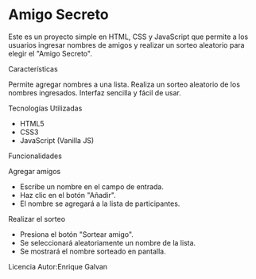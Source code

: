 # Amigo Secreto

Este es un proyecto simple en HTML, CSS y JavaScript que permite a los usuarios ingresar nombres de amigos y realizar un sorteo aleatorio para elegir el "Amigo Secreto".

Características

Permite agregar nombres a una lista.
Realiza un sorteo aleatorio de los nombres ingresados.
Interfaz sencilla y fácil de usar.

Tecnologías Utilizadas

- HTML5
- CSS3
- JavaScript (Vanilla JS)

 Funcionalidades

Agregar amigos
- Escribe un nombre en el campo de entrada.
- Haz clic en el botón "Añadir".
- El nombre se agregará a la lista de participantes.

Realizar el sorteo
- Presiona el botón "Sortear amigo".
- Se seleccionará aleatoriamente un nombre de la lista.
- Se mostrará el nombre sorteado en pantalla.

Licencia
Autor:Enrique Galvan
